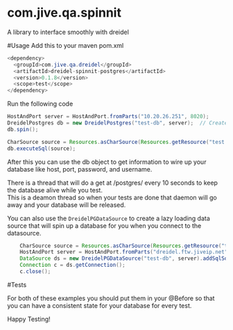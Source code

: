 com.jive.qa.spinnit
===================

A library to interface smoothly with dreidel

#Usage
Add this to your maven pom.xml

```JAVA
<dependency>
  <groupId>com.jive.qa.dreidel</groupId>
  <artifactId>dreidel-spinnit-postgres</artifactId>
  <version>0.1.8</version>
  <scope>test</scope>
</dependency>
```


Run the following code

```JAVA
HostAndPort server = HostAndPort.fromParts("10.20.26.251", 8020);
DreidelPostgres db = new DreidelPostgres("test-db", server);  // Create the database
db.spin();

CharSource source = Resources.asCharSource(Resources.getResource("test.sql"), Charsets.UTF_8);
db.executeSql(source);
```
After this you can use the db object to get information to wire up your database like host, port, password, and username.

There is a thread that will do a get at /postgres/<dbname> every 10 seconds to keep the database alive while you test.  
This is a deamon thread so when your tests are done that daemon will go away and your database will be released.

You can also use the ```DreidelPGDataSource``` to create a lazy loading data source that will spin up a database for you when you connect to the datasource.
```JAVA
    CharSource source = Resources.asCharSource(Resources.getResource("test.sql"), Charsets.UTF_8);
    HostAndPort server = HostAndPort.fromParts("dreidel.ftw.jiveip.net", 8020);
    DataSource ds = new DreidelPGDataSource("test-db", server).addSqlSource(source);
    Connection c = ds.getConnection();
    c.close();
```

#Tests

For both of these examples you should put them in your @Before so that you can have a consistent state for your database for every test.

Happy Testing!
